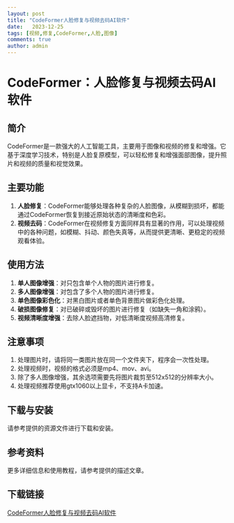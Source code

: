 ```yaml
---
layout: post
title: "CodeFormer人脸修复与视频去码AI软件"
date:   2023-12-25
tags: [视频,修复,CodeFormer,人脸,图像]
comments: true
author: admin
---
```

# CodeFormer：人脸修复与视频去码AI软件

## 简介
CodeFormer是一款强大的人工智能工具，主要用于图像和视频的修复和增强。它基于深度学习技术，特别是人脸复原模型，可以轻松修复和增强面部图像，提升照片和视频的质量和视觉效果。

## 主要功能
1. **人脸修复**：CodeFormer能够处理各种复杂的人脸图像，从模糊到损坏，都能通过CodeFormer恢复到接近原始状态的清晰度和色彩。
2. **视频去码**：CodeFormer在视频修复方面同样具有显著的作用，可以处理视频中的各种问题，如模糊、抖动、颜色失真等，从而提供更清晰、更稳定的视频观看体验。

## 使用方法
1. **单人图像增强**：对只包含单个人物的图片进行修复。
2. **多人图像增强**：对包含了多个人物的图片进行修复。
3. **单色图像彩色化**：对黑白图片或者单色背景图片做彩色化处理。
4. **破损图像修复**：对已破碎或毁坏的图片进行修复（如缺失一角和涂鸦）。
5. **视频清晰度增强**：去除人脸遮挡物，对低清晰度视频高清修复。

## 注意事项
1. 处理图片时，请将同一类图片放在同一个文件夹下，程序会一次性处理。
2. 处理视频时，视频的格式必须是mp4、mov、avi。
3. 除了多人图像增强，其余选项需要先将图片裁剪至512x512的分辨率大小。
4. 处理视频推荐使用gtx1060以上显卡，不支持A卡加速。

## 下载与安装
请参考提供的资源文件进行下载和安装。

## 参考资料
更多详细信息和使用教程，请参考提供的描述文章。

## 下载链接

[CodeFormer人脸修复与视频去码AI软件](https://pan.quark.cn/s/a8e376b836a6)